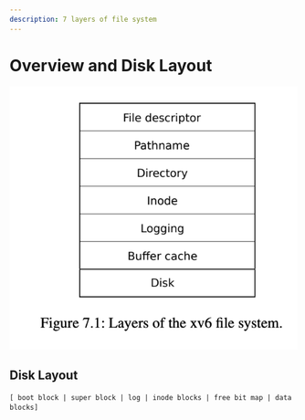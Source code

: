 ```yaml
---
description: 7 layers of file system
---
```


# Overview and Disk Layout

![](../.gitbook/assets/image%20%2812%29.png)

## Disk Layout 

`[ boot block | super block | log | inode blocks | free bit map | data blocks]`

